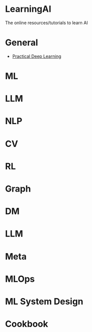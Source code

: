# LearningAI
The online resources/tutorials to learn AI

# General
* [Practical Deep Learning](https://course.fast.ai/)

# ML

# LLM

# NLP

# CV

# RL

# Graph

# DM

# LLM

# Meta

# MLOps

# ML System Design

# Cookbook
